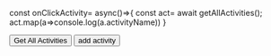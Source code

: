 const onClickActivity= async()=>{
const act= await getAllActivities();
act.map(a=>console.log(a.activityName))
}

<button onClick={onClickActivity}>Get All Activities</button>
<button onClick={addNewActivity}>add activity</button>
